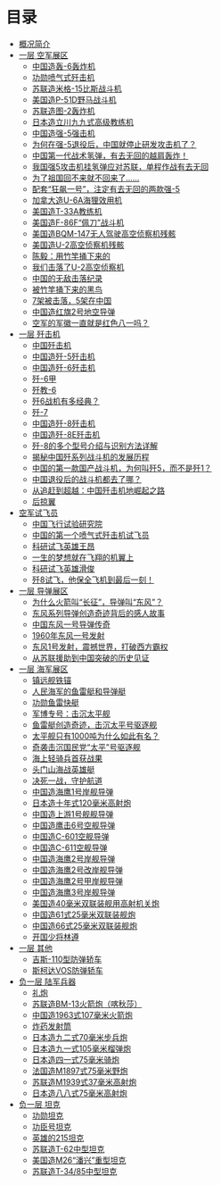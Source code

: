 # 目录

- [概况简介](./README.md)
- [一层 空军展区]()
    - [中国造轰-6轰炸机](./f1-air-force/h6.md)
    - [功勋喷气式歼击机](./f1-air-force/wang-hai-079.md)
    - [苏联造米格-15比斯战斗机]()
    - [美国造P-51D野马战斗机](./f1-air-force/P-51D.md)
    - [苏联造图-2轰炸机]()
    - [日本造立川九九式高级教练机](./f1-air-force/99.md)
    - [中国造强-5强击机](./f1-air-force/Q5.md)
    - [为何在强-5退役后，中国就停止研发攻击机了？](./f1-air-force/Q5-1.md)
    - [中国第一代战术氢弹，有去无回的越肩轰炸！](./f1-air-force/Q5-2.md)
    - [我国强5攻击机挂氢弹应对苏联，单程作战有去无回](./f1-air-force/Q5-3.md)
    - [为了祖国回不来就不回来了……](./f1-air-force/Q5-4.md)
    - [配套“狂飙一号”，注定有去无回的两款强-5](./f1-air-force/Q5-5.md)
    - [加拿大造U-6A海狸效用机]()
    - [美国造T-33A教练机]()
    - [美国造F-86F“佩刀”战斗机]()
    - [美国造BQM-147无人驾驶高空侦察机残骸](./f1-air-force/BQM-147.md)
    - [美国造U-2高空侦察机残骸](./f1-air-force/U2.md)
    - [陈毅：用竹竿捅下来的](./f1-air-force/U2-1.md)
    - [我们击落了U-2高空侦察机](./f1-air-force/U2-2.md)
    - [中国的无敌击落纪录](./f1-air-force/U2-3.md)
    - [被竹竿捅下来的黑鸟](./f1-air-force/U2-4.md)
    - [7架被击落，5架在中国](./f1-air-force/U2-5.md)
    - [中国造红旗2号地空导弹](./f1-air-force/red-flag-2.md)
    - [空军的军徽一直就是红色八一吗？](./f1-air-force/f1-air-force-1.md)
- [一层 歼击机](./f1-fighter/README.md)
    - [中国歼击机](./f1-fighter/ChineseFighter.md)
    - [中国造歼-5歼击机](./f1-fighter/J5.md)
    - [中国造歼-6歼击机](./f1-fighter/J6-1.md)
    - [歼-6甲](./f1-fighter/J6-2.md)
    - [歼教-6](./f1-fighter/J6-3.md)
    - [歼6战机有多经典？](./f1-fighter/J6-4.md)
    - [歼-7](./f1-fighter/J7.md)
    - [中国造歼-8歼击机](./f1-fighter/J8.md)
    - [中国造歼-8E歼击机](./f1-fighter/J8E.md)
    - [歼-8的多个型号介绍与识别方法详解](./f1-fighter/J8-1.md)
    - [揭秘中国歼系列战斗机的发展历程](./f1-fighter/f1-fighter-1.md)
    - [中国的第一款国产战斗机，为何叫歼5，而不是歼1？](./f1-fighter/f1-fighter-2.md)
    - [中国退役后的战斗机都去了哪？](./f1-fighter/f1-fighter-3.md)
    - [从追赶到超越：中国歼击机地崛起之路](./f1-fighter/f1-fighter-4.md)
    - [后掠翼](./f1-fighter/f1-fighter-5.md)
- [空军试飞员](./TestPilots/README.md)
    - [中国飞行试验研究院](./TestPilots/ChineseFlightTestEstablishment.md)
    - [中国的第一个喷气式歼击机试飞员](./TestPilots/wu-ke-ming.md)
    - [科研试飞英雄王昂](./TestPilots/wang-ang-1.md)
    - [一生的梦想就在飞翔的机翼上](./TestPilots/wang-ang-2.md)
    - [科研试飞英雄滑俊](./TestPilots/hua-jun-1.md)
    - [歼8试飞，他保全飞机到最后一刻！](./TestPilots/hua-jun-2.md)
- [一层 导弹展区](./f1-rocket-force/README.md)
    - [为什么火箭叫“长征”，导弹叫“东风”？](./f1-rocket-force/f1-rocket-force-1.md)
    - [东风系列导弹创造奇迹背后的感人故事](./f1-rocket-force/f1-rocket-force-2.md)
    - [中国东风一号导弹传奇](./f1-rocket-force/f1-rocket-force-3.md)
    - [1960年东风一号发射](./f1-rocket-force/f1-rocket-force-4.md)
    - [东风1号发射，震撼世界，打破西方霸权](./f1-rocket-force/f1-rocket-force-5.md)
    - [从苏联援助到中国突破的历史见证](./f1-rocket-force/f1-rocket-force-6.md)
- [一层 海军展区]()
    - [镇远舰铁锚](./f1-navy/zhen-yuan-anchor.md)
    - [人民海军的鱼雷艇和导弹艇](./f1-navy/f1-navy-1.md)
    - [功勋鱼雷快艇](./f1-navy/torpedo-boat-158.md)
    - [军博专号：击沉太平舰](./f1-navy/torpedo-boat-158-1.md)
    - [鱼雷艇创造奇迹，击沉太平号驱逐舰](./f1-navy/torpedo-boat-158-2.md)
    - [太平舰只有1000吨为什么如此有名？](./f1-navy/torpedo-boat-158-3.md)
    - [奇袭击沉国民党“太平”号驱逐舰](./f1-navy/torpedo-boat-158-4.md)
    - [海上轻骑兵首获战果](./f1-navy/torpedo-boat-158-5.md)
    - [头门山海战英雄艇](./f1-navy/Gunboat-414.md)
    - [决死一战，守护航道](./f1-navy/Gunboat-414-1.md)
    - [中国造海鹰1号岸舰导弹]()
    - [日本造十年式120毫米高射炮]()
    - [中国造上游1号舰舰导弹]()
    - [中国造鹰击6号空舰导弹]()
    - [中国造C-601空舰导弹]()
    - [中国造C-611空舰导弹]()
    - [中国造海鹰2号岸舰导弹]()
    - [中国造海鹰2号改岸舰导弹]()
    - [中国造海鹰2号甲岸舰导弹]()
    - [中国造海鹰3号岸舰导弹]()
    - [美国造40毫米双联装舰用高射机关炮]()
    - [中国造61式25毫米双联装舰炮]()
    - [中国造66式25毫米双联装舰炮]()
    - [开国少将林遵](./f1-navy/f1-navy-2.md)
- [一层 其他]()
    - [吉斯-110型防弹轿车]()
    - [斯柯达VOS防弹轿车]()
- [负一层 陆军兵器]()
    - [礼炮](./b1-army/gun-salute.md)
    - [苏联造BM-13火箭炮（喀秋莎）](./b1-army/BM-13.md)
    - [中国造1963式107毫米火箭炮](./b1-army/1963-107.md)
    - [炸药发射筒](./b1-army/b1-army-1.md)
    - [日本造九二式70毫米步兵炮](./b1-army/92-70.md)
    - [日本造九一式105毫米榴弹炮](./b1-army/91-105.md)
    - [日本造四一式75毫米骑炮](./b1-army/41-75.md)
    - [法国造M1897式75毫米野炮](./b1-army/M1897-75.md)
    - [苏联造M1939式37毫米高射炮](./b1-army/M1939-37.md)
    - [日本造八八式75毫米高射炮](./b1-army/88-75.md)
- [负一层 坦克](./b1-tank/README.md)
    - [功勋坦克](./b1-tank/M3A3-568.md)
    - [功臣号坦克](./b1-tank/97-1945-11.md)
    - [英雄的215坦克](./b1-tank/T-34.85-215.md)
    - [苏联造T-62中型坦克](./b1-tank/T-62.md)
    - [美国造M26“潘兴”重型坦克]()
    - [苏联造T-34/85中型坦克]()